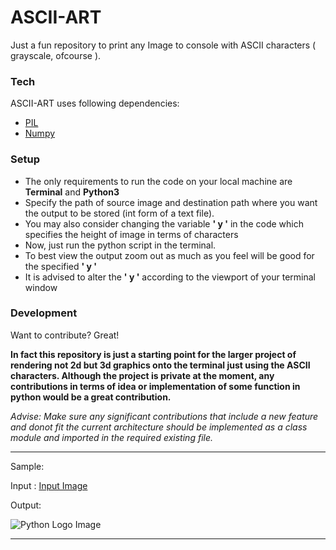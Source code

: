 # ASCII-ART

Just a fun repository to print any Image to console with ASCII characters ( grayscale, ofcourse ).

### Tech

ASCII-ART uses following dependencies:

* [PIL] 
* [Numpy]

### Setup

- The only requirements to run the code on your local machine are **Terminal** and **Python3**
- Specify the path of source image and destination path where you want the output to be stored (int form of a text file). 
- You may also consider changing the variable **' y '** in the code which specifies the height of image in terms of characters
- Now, just run the python script in the terminal.
- To best view the output zoom out as much as you feel will be good for the specified **' y '**
- It is advised to alter the **' y '** according to the viewport of your terminal window


### Development

Want to contribute? Great!

**In fact this repository is just a starting point for the larger project of rendering not 2d but 3d graphics onto the terminal just using the ASCII characters. Although the project is private at the moment, any contributions in terms of idea or implementation of some function in python would be a great contribution.**

*Advise: Make sure any significant contributions that include a new feature and donot fit the current architecture should be implemented as a class module and imported in the required existing file.*

---

Sample:

Input : [Input Image](https://upload.wikimedia.org/wikipedia/commons/thumb/0/0a/Python.svg/768px-Python.svg.png)

Output:

![Python Logo Image](https://github.com/sagalpreet/ASCII-ART/blob/master/sample.png?raw=true)


---

   [PIL]: <https://pillow.readthedocs.io/en/stable/>
   [Numpy]: <https://numpy.org/>
